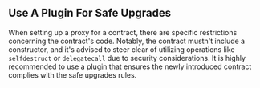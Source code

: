 ## Use A Plugin For Safe Upgrades

When setting up a proxy for a contract, there are specific restrictions concerning the contract's code. Notably, the contract mustn't include a constructor, and it's advised to steer clear of utilizing operations like `selfdestruct` or `delegatecall` due to security considerations. It is highly recommended to use a [plugin](https://docs.openzeppelin.com/upgrades-plugins/1.x/) that ensures the newly introduced contract complies with the safe upgrades rules.